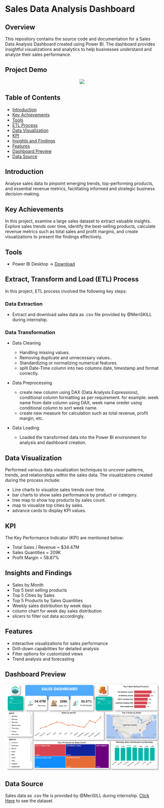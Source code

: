 # Sales Data Analysis Dashboard

## Overview

This repository contains the source code and documentation for a Sales Data Analysis Dashboard created using Power BI. The dashboard provides insightful visualizations and analytics to help businesses understand and analyze their sales performance.

## Project Demo

<p align="center">
<img src="./image/Sales_Data_Analysis_Project_Demo_by_PuranjoyPatra.gif" >
</p>

## Table of Contents

- [Introduction](#introduction)
- [Key Achievements](#key-achievements)
- [Tools](#tools)
- [ETL Process](#extract-transform-and-load-etl-process)
- [Data Visualization](#data-visualization)
- [KPI](#kpi)
- [Insights and Findings](#insights-and-findings)
- [Features](#features)
- [Dashboard Preview](#dashboard-preview)
- [Data Source](#data-source)

## Introduction

Analyse sales data to pinpoint emerging trends, top-performing products, and essential revenue metrics, facilitating informed and strategic business decision-making.

## Key Achievements

In this project, examine a large sales dataset to extract valuable insights. Explore sales trends over time, identify the best-selling products, calculate revenue metrics such as total sales and profit margins, and create visualizations to present the findings effectively.

## Tools

- Power BI Desktop -> [Download](https://powerbi.microsoft.com/en-in/desktop/)

## Extract, Transform and Load (ETL) Process
In this project, ETL process involved the following key steps:

### Data Extraction
- Extract and download sales data as .csv file provided by @MeriSKILL during internship.

### Data Transformation

+ Data Cleaning
    - Handling missing values.
    - Removing duplicate and unnecessary values..
    - Standardizing or normalizing numerical features.
    - split Date-Time column into two columns date, timestamp and format correctly.

+ Data Preprocessing
    - create new column using DAX (Data Analysis Expressions), conditional column formatting as per requirement. for example: week name from date column using DAX, week name oreder using conditional column to sort week name.
    - create new measure for calculation such as total revenue, profit margin, etc.

+ Data Loading
    - Loaded the transformed data into the Power BI environment for analysis and dashboard creation.

## Data Visualization
Performed various data visualization techniques to uncover patterns, trends, and relationships within the sales data. The visualizations created during the process include:

- Line charts to visualize sales trends over time.
- bar charts to show sales performance by product or category.
- tree map to show top products by sales count.
- map to visualize top cities by sales.
- advance cards to display KPI values. 

## KPI

The Key Performance Indicator (KPI) are mentioned below:
- Total Sales / Revenue = $34.47M
- Sales Quantities = 209K
- Profit Margin = 58.87%

## Insights and Findings

- Sales by Month
- Top 5 best selling products
- Top 5 Cities by Sales
- Top 5 Products by Sales Quantities
- Weekly sales distribution by week days
- column chart for week day sales distribution
- slicers to filter out data accordingly.

## Features

- Interactive visualizations for sales performance
- Drill-down capabilities for detailed analysis
- Filter options for customized views
- Trend analysis and forecasting

## Dashboard Preview

<p align="center">
<img src="./image/sales_dashboard.png" alt="Image 1" width="1080">
</p>

## Data Source

Sales data as .csv file is provided by @MeriSILL during internship. [Click Here](./Sales-Data.csv) to see the dataset. 

